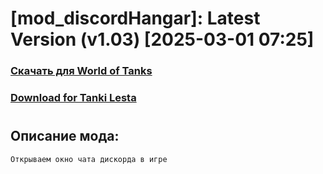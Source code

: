 # [mod_discordHangar]: Latest Version (v1.03) [2025-03-01 07:25]
### [**Скачать для World of Tanks**](https://github.com/spoter/spoter-mods/releases/download/latest/mod_discordHangar.zip)
### [**Download for Tanki Lesta**](https://github.com/spoter/spoter-mods/releases/download/latest/mod_discordHangar_RU.zip)
#



## Описание мода:
    Открываем окно чата дискорда в игре




